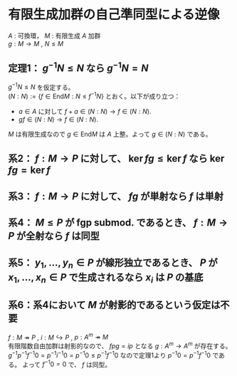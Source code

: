 # 有限生成加群の自己準同型による逆像
$A$ : 可換環， $M$ : 有限生成 $A$ 加群  
$g : M\to M$ , $N\leq M$  
## 定理1： $g^{-1}N\leq N$ なら $g^{-1}N=N$
$g^{-1}N\leq N$ を仮定する。  
$(N:N):=\lbrace f\in \mathrm{End} M : N\leq f^{-1}N\rbrace$ とおく。以下が成り立つ：
- $a\in A$ に対して $f+a\in (N:N)\to f\in (N:N)$.
- $gf\in (N:N)\to f\in (N:N)$.

$M$ は有限生成なので $g\in\mathrm{End} M$ は $A$ 上整。よって $g\in (N:N)$ である。
## 系2： $f:M\to P$ に対して、 $\ker fg\leq \ker f$ なら $\ker fg=\ker f$
## 系3： $f:M\to P$ に対して、 $fg$ が単射なら $f$ は単射
## 系4： $M\leq P$ が fgp submod. であるとき、 $f:M\to P$ が全射なら $f$ は同型
## 系5： $y_1,\ldots ,y_n\in P$ が線形独立であるとき、 $P$ が $x_1,\ldots ,x_n\in P$ で生成されるなら $x_i$ は $P$ の基底
## 系6：系4において $M$ が射影的であるという仮定は不要
$f:M\twoheadrightarrow P$ , $i:M\hookrightarrow P$ , $p:A^m\twoheadrightarrow M$  
有限階数自由加群は射影的なので、 $fpg=ip$ となる $g:A^m\to A^m$ が存在する。  
$g^{-1}p^{-1}f^{-1}0=p^{-1}i^{-1}0=p^{-1}0\leq p^{-1}f^{-1}0$ なので定理1より
$p^{-1}0=p^{-1}f^{-1}0$ である。
よって $f^{-1}0=0$ で、 $f$ は同型。

